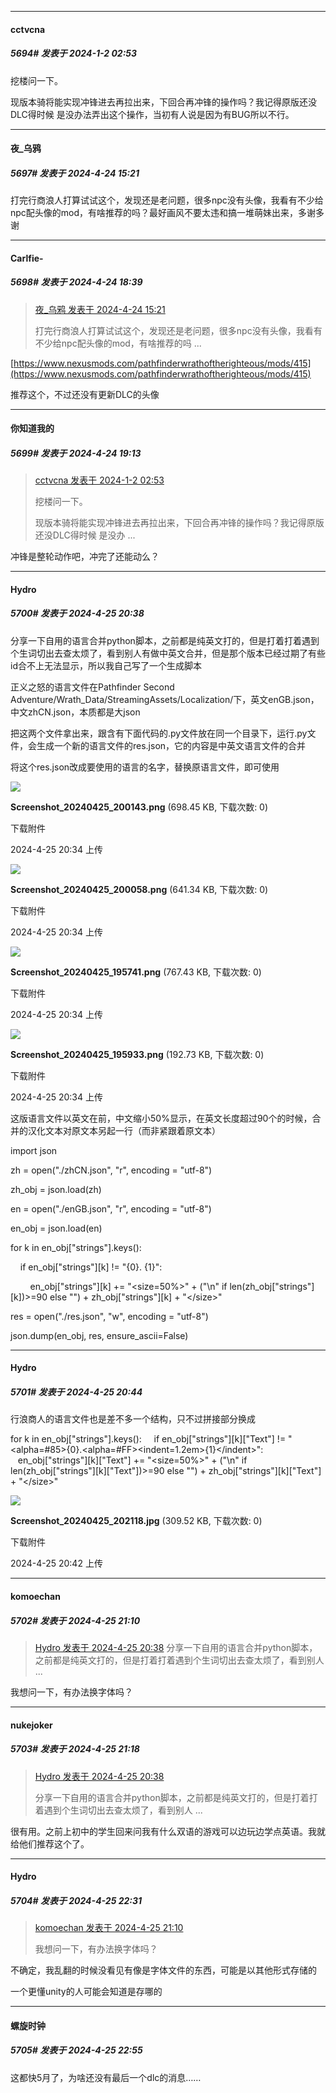
*****

####  cctvcna  
##### 5694#       发表于 2024-1-2 02:53

挖楼问一下。

现版本骑将能实现冲锋进去再拉出来，下回合再冲锋的操作吗？我记得原版还没DLC得时候 是没办法弄出这个操作，当初有人说是因为有BUG所以不行。

*****

####  夜_乌鸦  
##### 5697#       发表于 2024-4-24 15:21

打完行商浪人打算试试这个，发现还是老问题，很多npc没有头像，我看有不少给npc配头像的mod，有啥推荐的吗？最好画风不要太违和搞一堆萌妹出来，多谢多谢


*****

####  Carlfie-  
##### 5698#       发表于 2024-4-24 18:39

<blockquote><a href="httphttps://bbs.saraba1st.com/2b/forum.php?mod=redirect&amp;goto=findpost&amp;pid=64702907&amp;ptid=2023688" target="_blank">夜_乌鸦 发表于 2024-4-24 15:21</a>

打完行商浪人打算试试这个，发现还是老问题，很多npc没有头像，我看有不少给npc配头像的mod，有啥推荐的吗 ...</blockquote>
[https://www.nexusmods.com/pathfinderwrathoftherighteous/mods/415](https://www.nexusmods.com/pathfinderwrathoftherighteous/mods/415)

推荐这个，不过还没有更新DLC的头像


*****

####  你知道我的  
##### 5699#       发表于 2024-4-24 19:13

<blockquote><a href="httphttps://bbs.saraba1st.com/2b/forum.php?mod=redirect&amp;goto=findpost&amp;pid=63507953&amp;ptid=2023688" target="_blank">cctvcna 发表于 2024-1-2 02:53</a>

挖楼问一下。

现版本骑将能实现冲锋进去再拉出来，下回合再冲锋的操作吗？我记得原版还没DLC得时候 是没办 ...</blockquote>
冲锋是整轮动作吧，冲完了还能动么？


*****

####  Hydro  
##### 5700#       发表于 2024-4-25 20:38

分享一下自用的语言合并python脚本，之前都是纯英文打的，但是打着打着遇到个生词切出去查太烦了，看到别人有做中英文合并，但是那个版本已经过期了有些id合不上无法显示，所以我自己写了一个生成脚本

正义之怒的语言文件在Pathfinder Second Adventure/Wrath_Data/StreamingAssets/Localization/下，英文enGB.json，中文zhCN.json，本质都是大json

把这两个文件拿出来，跟含有下面代码的.py文件放在同一个目录下，运行.py文件，会生成一个新的语言文件的res.json，它的内容是中英文语言文件的合并

将这个res.json改成要使用的语言的名字，替换原语言文件，即可使用

<img src="https://img.saraba1st.com/forum/202404/25/203415i36f8pt3z6595zch.png" referrerpolicy="no-referrer">

<strong>Screenshot_20240425_200143.png</strong> (698.45 KB, 下载次数: 0)

下载附件

2024-4-25 20:34 上传

<img src="https://img.saraba1st.com/forum/202404/25/203415x1i3f3xkfrlpnoff.png" referrerpolicy="no-referrer">

<strong>Screenshot_20240425_200058.png</strong> (641.34 KB, 下载次数: 0)

下载附件

2024-4-25 20:34 上传

<img src="https://img.saraba1st.com/forum/202404/25/203414wr7orrizgfbfbow7.png" referrerpolicy="no-referrer">

<strong>Screenshot_20240425_195741.png</strong> (767.43 KB, 下载次数: 0)

下载附件

2024-4-25 20:34 上传

<img src="https://img.saraba1st.com/forum/202404/25/203413ts4ytcq02stywj5w.png" referrerpolicy="no-referrer">

<strong>Screenshot_20240425_195933.png</strong> (192.73 KB, 下载次数: 0)

下载附件

2024-4-25 20:34 上传

这版语言文件以英文在前，中文缩小50%显示，在英文长度超过90个的时候，合并的汉化文本对原文本另起一行（而非紧跟着原文本）

import json

zh = open("./zhCN.json", "r", encoding = "utf-8")

zh_obj = json.load(zh)

en = open("./enGB.json", "r", encoding = "utf-8")

en_obj = json.load(en)

for k in en_obj["strings"].keys():

    if en_obj["strings"][k] != "{0}. {1}":

        en_obj["strings"][k] += "&lt;size=50%&gt;" + ("\n" if len(zh_obj["strings"][k])&gt;=90 else "") + zh_obj["strings"][k] + "&lt;/size&gt;"

res = open("./res.json", "w", encoding = "utf-8")

json.dump(en_obj, res, ensure_ascii=False)


*****

####  Hydro  
##### 5701#       发表于 2024-4-25 20:44

行浪商人的语言文件也是差不多一个结构，只不过拼接部分换成

for k in en_obj["strings"].keys():
    if en_obj["strings"][k]["Text"] != "&lt;alpha=#85&gt;{0}.&lt;alpha=#FF&gt;&lt;indent=1.2em&gt;{1}&lt;/indent&gt;":
        en_obj["strings"][k]["Text"] += "&lt;size=50%&gt;" + ("\n" if len(zh_obj["strings"][k]["Text"])&gt;=90 else "") + zh_obj["strings"][k]["Text"] + "&lt;/size&gt;"

<img src="https://img.saraba1st.com/forum/202404/25/204256iz872h2fw2edgn7h.jpg" referrerpolicy="no-referrer">

<strong>Screenshot_20240425_202118.jpg</strong> (309.52 KB, 下载次数: 0)

下载附件

2024-4-25 20:42 上传


*****

####  komoechan  
##### 5702#       发表于 2024-4-25 21:10

<blockquote><a href="httphttps://bbs.saraba1st.com/2b/forum.php?mod=redirect&amp;goto=findpost&amp;pid=64718421&amp;ptid=2023688" target="_blank">Hydro 发表于 2024-4-25 20:38</a>
分享一下自用的语言合并python脚本，之前都是纯英文打的，但是打着打着遇到个生词切出去查太烦了，看到别人 ...</blockquote>
我想问一下，有办法换字体吗？


*****

####  nukejoker  
##### 5703#       发表于 2024-4-25 21:18

<blockquote><a href="httphttps://bbs.saraba1st.com/2b/forum.php?mod=redirect&amp;goto=findpost&amp;pid=64718421&amp;ptid=2023688" target="_blank">Hydro 发表于 2024-4-25 20:38</a>

分享一下自用的语言合并python脚本，之前都是纯英文打的，但是打着打着遇到个生词切出去查太烦了，看到别人 ...</blockquote>
很有用。之前上初中的学生回来问我有什么双语的游戏可以边玩边学点英语。我就给他们推荐这个了。


*****

####  Hydro  
##### 5704#       发表于 2024-4-25 22:31

<blockquote><a href="httphttps://bbs.saraba1st.com/2b/forum.php?mod=redirect&amp;goto=findpost&amp;pid=64718705&amp;ptid=2023688" target="_blank">komoechan 发表于 2024-4-25 21:10</a>

我想问一下，有办法换字体吗？</blockquote>
不确定，我乱翻的时候没看见有像是字体文件的东西，可能是以其他形式存储的

一个更懂unity的人可能会知道是存哪的


*****

####  螺旋时钟  
##### 5705#       发表于 2024-4-25 22:55

这都快5月了，为啥还没有最后一个dlc的消息……

